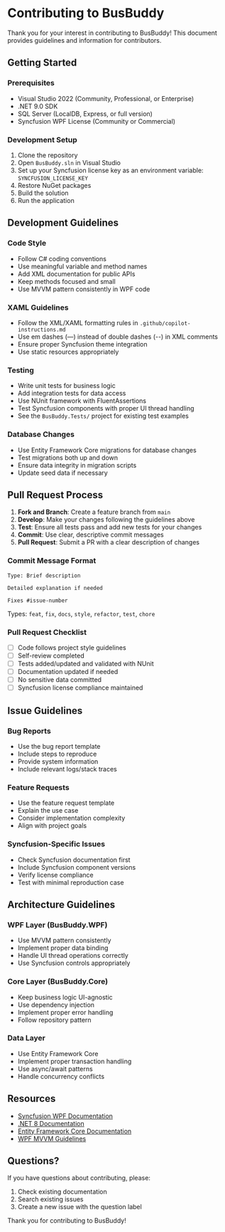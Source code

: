 # Contributing to BusBuddy

Thank you for your interest in contributing to BusBuddy! This document provides guidelines and information for contributors.

## Getting Started

### Prerequisites

- Visual Studio 2022 (Community, Professional, or Enterprise)
- .NET 9.0 SDK
- SQL Server (LocalDB, Express, or full version)
- Syncfusion WPF License (Community or Commercial)

### Development Setup

1. Clone the repository
2. Open `BusBuddy.sln` in Visual Studio
3. Set up your Syncfusion license key as an environment variable: `SYNCFUSION_LICENSE_KEY`
4. Restore NuGet packages
5. Build the solution
6. Run the application

## Development Guidelines

### Code Style

- Follow C# coding conventions
- Use meaningful variable and method names
- Add XML documentation for public APIs
- Keep methods focused and small
- Use MVVM pattern consistently in WPF code

### XAML Guidelines

- Follow the XML/XAML formatting rules in `.github/copilot-instructions.md`
- Use em dashes (—) instead of double dashes (--) in XML comments
- Ensure proper Syncfusion theme integration
- Use static resources appropriately

### Testing

- Write unit tests for business logic
- Add integration tests for data access
- Use NUnit framework with FluentAssertions
- Test Syncfusion components with proper UI thread handling
- See the `BusBuddy.Tests/` project for existing test examples

### Database Changes

- Use Entity Framework Core migrations for database changes
- Test migrations both up and down
- Ensure data integrity in migration scripts
- Update seed data if necessary

## Pull Request Process

1. **Fork and Branch**: Create a feature branch from `main`
2. **Develop**: Make your changes following the guidelines above
3. **Test**: Ensure all tests pass and add new tests for your changes
4. **Commit**: Use clear, descriptive commit messages
5. **Pull Request**: Submit a PR with a clear description of changes

### Commit Message Format

```
Type: Brief description

Detailed explanation if needed

Fixes #issue-number
```

Types: `feat`, `fix`, `docs`, `style`, `refactor`, `test`, `chore`

### Pull Request Checklist

- [ ] Code follows project style guidelines
- [ ] Self-review completed
- [ ] Tests added/updated and validated with NUnit
- [ ] Documentation updated if needed
- [ ] No sensitive data committed
- [ ] Syncfusion license compliance maintained

## Issue Guidelines

### Bug Reports

- Use the bug report template
- Include steps to reproduce
- Provide system information
- Include relevant logs/stack traces

### Feature Requests

- Use the feature request template
- Explain the use case
- Consider implementation complexity
- Align with project goals

### Syncfusion-Specific Issues

- Check Syncfusion documentation first
- Include Syncfusion component versions
- Verify license compliance
- Test with minimal reproduction case

## Architecture Guidelines

### WPF Layer (BusBuddy.WPF)

- Use MVVM pattern consistently
- Implement proper data binding
- Handle UI thread operations correctly
- Use Syncfusion controls appropriately

### Core Layer (BusBuddy.Core)

- Keep business logic UI-agnostic
- Use dependency injection
- Implement proper error handling
- Follow repository pattern

### Data Layer

- Use Entity Framework Core
- Implement proper transaction handling
- Use async/await patterns
- Handle concurrency conflicts

## Resources

- [Syncfusion WPF Documentation](https://help.syncfusion.com/wpf/welcome-to-syncfusion-essential-wpf)
- [.NET 8 Documentation](https://docs.microsoft.com/en-us/dotnet/)
- [Entity Framework Core Documentation](https://docs.microsoft.com/en-us/ef/core/)
- [WPF MVVM Guidelines](https://docs.microsoft.com/en-us/dotnet/desktop/wpf/data/data-binding-overview)

## Questions?

If you have questions about contributing, please:

1. Check existing documentation
2. Search existing issues
3. Create a new issue with the question label

Thank you for contributing to BusBuddy!
